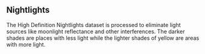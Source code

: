 ## Nightlights

The High Definition Nightlights dataset is processed to eliminate light sources
like moonlight reflectance and other interferences. The darker shades are places
with less light while the lighter shades of yellow are areas with more light.
